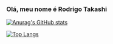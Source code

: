 ### Olá, meu nome é Rodrigo Takashi

[![Anurag's GitHub stats](https://github-readme-stats.vercel.app/api?username=R-Takashi&show_icons=true&theme=radical)](https://github.com/anuraghazra/github-readme-stats)

[![Top Langs](https://github-readme-stats.vercel.app/api/top-langs/?username=R-Takashi&layout=compact&theme=radical)](https://github.com/anuraghazra/github-readme-stats)
